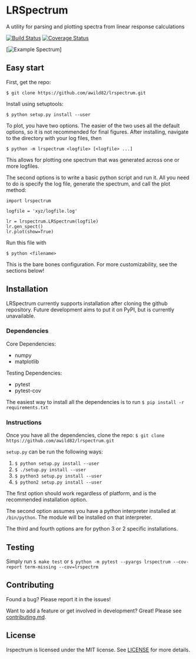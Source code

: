 # LRSpectrum

A utility for parsing and plotting spectra from linear response calculations 

[![Build Status](https://travis-ci.org/awild82/lrspectrum.svg?branch=master)](https://travis-ci.org/awild82/lrspectrum)
[![Coverage Status](https://coveralls.io/repos/github/awild82/lrspectrum/badge.svg?branch=master)](https://coveralls.io/github/awild82/lrspectrum?branch=master)

[![Example Spectrum](./docs/media/aluminumKedge.png)]

## Easy start

First, get the repo:

`$ git clone https://github.com/awild82/lrspectrum.git`

Install using setuptools:

`$ python setup.py install --user`

To plot, you have two options. The easier of the two uses all the default
options, so it is not recommended for final figures. After installing, navigate
to the directory with your log files, then

`$ python -m lrspectrum <logfile> [<logfile> ...]`

This allows for plotting one spectrum that was generated across one or more
logfiles.

The second options is to write a basic python script and run it. All you need to
do is specify the log file, generate the spectrum, and call the plot method:
```
import lrspectrum

logfile = 'xyz/logfile.log'

lr = lrspectrum.LRSpectrum(logfile)
lr.gen_spect()
lr.plot(show=True)
```

Run this file with

`$ python <filename>`

This is the bare bones configuration. For more customizability, see the sections
below!

## Installation

LRSpectrum currently supports installation after cloning the github repository.
Future development aims to put it on PyPI, but is currently unavailable.

### Dependencies

Core Dependencies:
 * numpy
 * matplotlib

Testing Dependencies:
 * pytest
 * pytest-cov

The easiest way to install all the dependencies is to run
`$ pip install -r requirements.txt`

### Instructions

Once you have all the dependencies, clone the repo:
`$ git clone https://github.com/awild82/lrspectrum.git`

`setup.py` can be run the following ways:
 1. `$ python setup.py install --user`
 2. `$ ./setup.py install --user`
 3. `$ python3 setup.py install --user`
 4. `$ python2 setup.py install --user`

The first option should work regardless of platform, and is the recommended
installation option.

The second option assumes you have a python interpreter installed at
`/bin/python`. The module will be installed on that interpreter.

The third and fourth options are for python 3 or 2 specific installations.

## Testing

Simply run
`$ make test`
or
`$ python -m pytest --pyargs lrspectrum --cov-report term-missing --cov=lrspectrm`

## Contributing

Found a bug? Please report it in the issues!

Want to add a feature or get involved in development? Great! Please see
[contributing.md](./doc/contributing.md).

## License

lrspectrum is licensed under the MIT license. See [LICENSE](./LICENSE) for more 
details.
